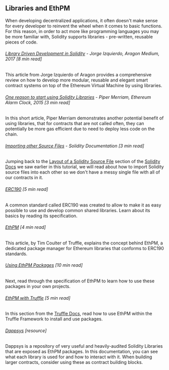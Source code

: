 ## Libraries and EthPM

When developing decentralized applications, it often doesn't make sense for every developer to reinvent the wheel when it comes to basic functions.  For this reason, in order to act more like programming languages you may be more familiar with, Solidity supports libraries - pre-written, reusable pieces of code.

###### [Library Driven Development in Solidity](https://blog.aragon.one/library-driven-development-in-solidity-2bebcaf88736) - Jorge Izquierdo, Aragon Medium, 2017 \[8 min read\]

This article from Jorge Izquierdo of Aragon provides a comprehensive review on how to develop more modular, reusable and elegant smart contract systems on top of the Ethereum Virtual Machine by using libraries.

###### [One reason to start using Solidity Libraries](http://blog.ethereum-alarm-clock.com/blog/2015/10/25/one-reason-to-start-using-libraries) - Piper Merriam, Ethereum Alarm Clock, 2015 \[3 min read\]

In this short article, Piper Merriam demonstrates another potential benefit of using libraries, that for contracts that are not called often, they can potentially be more gas efficient due to need to deploy less code on the chain.

###### [Importing other Source Files](http://solidity.readthedocs.io/en/develop/layout-of-source-files.html#importing-other-source-files) - Solidity Documentation \[3 min read\]

Jumping back to the [Layout of a Solidity Source File](http://solidity.readthedocs.io/en/develop/layout-of-source-files.html#) section of the [Solidity Docs](http://solidity.readthedocs.io/en/develop/index.html) we saw earlier in this tutorial, we will read about how to import Solidity source files into each other so we don't have a messy single file with all of our contracts in it.

###### [ERC190](https://github.com/ethereum/EIPs/issues/190) \[5 min read\]

A common standard called ERC190 was created to allow to make it as easy possible to use and develop common shared libraries.  Learn about its basics by reading its specification.

###### [EthPM](https://medium.com/@timothyjcoulter/why-ethereum-needs-package-management-b9e6e457329f) \[4 min read\]

This article, by Tim Coulter of Truffle, explains the concept behind EthPM, a dedicated package manager for Ethereum libraries that conforms to ERC190 standards.

###### [Using EthPM Packages](https://github.com/ethpm/ethpm-spec) \[10 min read\]

Next, read through the specification of EthPM to learn how to use these packages in your own projects.

###### [EthPM with Truffle](http://truffleframework.com/docs/getting_started/packages-ethpm) \[5 min read\]

In this section from the [Truffle Docs](http://truffleframework.com/docs/), read how to use EthPM within the Truffle Framework to install and use packages.

###### [Dappsys](https://dappsys.readthedocs.io/en/latest/) \[resource\]

Dappsys is a repository of very useful and heavily-audited Solidity Libraries that are exposed as EthPM packages.  In this documentation, you can see what each library is used for and how to interact with it.  When building larger contracts, consider using these as contract building blocks.

